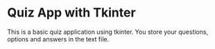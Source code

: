 # Quiz App with Tkinter
This is a basic quiz application using tkinter. You store your questions, options and answers in the text file.